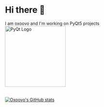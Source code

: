 # Hi there 👋
I am oxoovo and I'm working on PyQt5 projects<img src="https://user-images.githubusercontent.com/102413837/171403921-ca922c5a-21d1-4c63-8954-b6ea8e07e91c.svg" alt="PyQt Logo" width="200"/>
<br><br><br>
[![Oxoovo's GitHub stats](https://github-readme-stats.vercel.app/api?username=oxoovo&show_icons=true&theme=algolia)](https://github.com/oxoovo)
<br><br><br>
<!---[![Top Langs](https://github-readme-stats.vercel.app/api/top-langs/?username=oxoovo&layout=compact&theme=algolia)](https://github.com/oxoovo)-->
